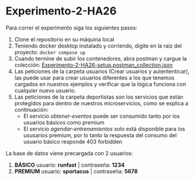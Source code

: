 # Experimento-2-HA26

Para correr el experimento siga los siguientes pasos:
1. Clone el repositorio en su máquina local
2. Teniendo docker desktop instalado y corriendo, digite en la raíz del proyecto: `docker compose up`
3. Cuando termine de subir los contenedores, abra postman y cargue la colección: [Experimento-2-HA26-setup.postman_collection.json](https://github.com/camilo-barreto-MISO/Experimento-2-HA26/blob/main/Experimento-2-HA26-setup.postman_collection.json)
4. Las peticiones de la carpeta usuarios (Crear usuarios y autententicar), las puede usar para crear usuarios diferentes a los que tenemos cargados en nuestros ejemplos y verificar que la lógica funciona con cualquier nuevo usuario.
5. Las peticiones de la carpeta deportistas son los servicios que están protegidos para dentro de nuestros microservicios, como se explica a continuación:
   - El servicio *obtener-eventos* puede ser consumido tanto por los usuarios básicos como premium
   - El servicio *agendar-entrenamientos* solo está disponible para los ususarios premium, por lo tanto la respuesta del consumo del usuario básico responde 403 forbidden
  
La base de datos viene precargada con 2 usuarios:
1. **BÁSICO** usuario: **runfast** | contraseña: **1234**
2. **PREMIUM** usuario: **sportacus** | contraseña: **5678**
